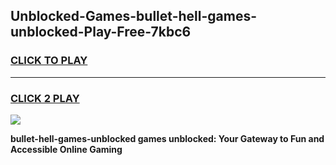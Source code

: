 
## Unblocked-Games-bullet-hell-games-unblocked-Play-Free-7kbc6
<h3>
<a href="https://premium76.site?title=bullet-hell-games-unblocked&ref=12A">CLICK TO PLAY</a></h3>
<hr>

<h3>
<a href="https://premium76.site?title=bullet-hell-games-unblocked&ref=12A">CLICK 2 PLAY</a>
  
</h3>

<a href="https://premium76.site?title=bullet-hell-games-unblocked&ref=12A"><img src="https://clearcache.store/games.png"></a>


**bullet-hell-games-unblocked games unblocked: Your Gateway to Fun and Accessible Online Gaming**
